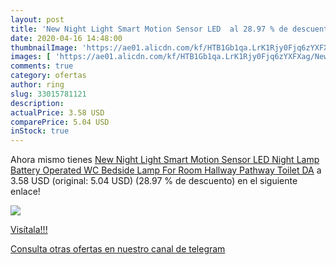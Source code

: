 ```yaml
---
layout: post
title: 'New Night Light Smart Motion Sensor LED  al 28.97 % de descuento'
date: 2020-04-16 14:48:00
thumbnailImage: 'https://ae01.alicdn.com/kf/HTB1Gb1qa.LrK1Rjy0Fjq6zYXFXag/New-Night-Light-Smart-Motion-Sensor-LED-Night-Lamp-Battery-Operated-WC-Bedside-Lamp-For-Room.jpg_350x350._SL200_.jpg'
images: [ 'https://ae01.alicdn.com/kf/HTB1Gb1qa.LrK1Rjy0Fjq6zYXFXag/New-Night-Light-Smart-Motion-Sensor-LED-Night-Lamp-Battery-Operated-WC-Bedside-Lamp-For-Room.jpg_350x350._SL200_.jpg' ]
comments: true
category: ofertas
author: ring
slug: 33015781121
description:
actualPrice: 3.58 USD
comparePrice: 5.04 USD
inStock: true
---
```


Ahora mismo tienes [New Night Light Smart Motion Sensor LED Night Lamp Battery Operated WC Bedside Lamp For Room Hallway Pathway Toilet DA](https://www.amazon.com/dp/33015781121/?tag=redken08-20) a 3.58 USD (original: 5.04 USD) (28.97 %  de descuento) en el siguiente enlace!

[![](https://ae01.alicdn.com/kf/HTB1Gb1qa.LrK1Rjy0Fjq6zYXFXag/New-Night-Light-Smart-Motion-Sensor-LED-Night-Lamp-Battery-Operated-WC-Bedside-Lamp-For-Room.jpg_350x350._SL200_.jpg)](https://www.amazon.com/dp/33015781121/?tag=redken08-20)

[Visítala!!!](https://www.amazon.com/dp/33015781121/?tag=redken08-20)

[Consulta otras ofertas en nuestro canal de telegram](https://t.me/s/ofertas25)
